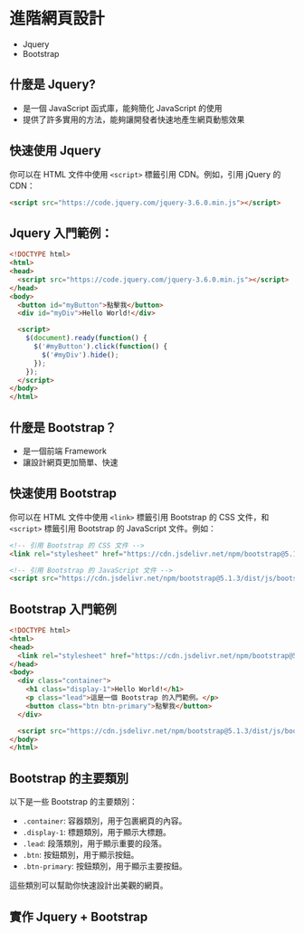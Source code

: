 # 進階網頁設計

* Jquery
* Bootstrap

## 什麼是 Jquery?
* 是一個 JavaScript 函式庫，能夠簡化 JavaScript 的使用
* 提供了許多實用的方法，能夠讓開發者快速地產生網頁動態效果

## 快速使用 Jquery

你可以在 HTML 文件中使用 `<script>` 標籤引用 CDN。例如，引用 jQuery 的 CDN：

``` html
<script src="https://code.jquery.com/jquery-3.6.0.min.js"></script>
```

## Jquery 入門範例：

``` html
<!DOCTYPE html>
<html>
<head>
  <script src="https://code.jquery.com/jquery-3.6.0.min.js"></script>
</head>
<body>
  <button id="myButton">點擊我</button>
  <div id="myDiv">Hello World!</div>

  <script>
    $(document).ready(function() {
      $('#myButton').click(function() {
        $('#myDiv').hide();
      });
    });
  </script>
</body>
</html>
```

## 什麼是 Bootstrap？
* 是一個前端 Framework
* 讓設計網頁更加簡單、快速

## 快速使用 Bootstrap

你可以在 HTML 文件中使用 `<link>` 標籤引用 Bootstrap 的 CSS 文件，和 `<script>` 標籤引用 Bootstrap 的 JavaScript 文件。例如：

``` html
<!-- 引用 Bootstrap 的 CSS 文件 -->
<link rel="stylesheet" href="https://cdn.jsdelivr.net/npm/bootstrap@5.1.3/dist/css/bootstrap.min.css">

<!-- 引用 Bootstrap 的 JavaScript 文件 -->
<script src="https://cdn.jsdelivr.net/npm/bootstrap@5.1.3/dist/js/bootstrap.bundle.min.js"></script>
```

## Bootstrap 入門範例

``` html
<!DOCTYPE html>
<html>
<head>
  <link rel="stylesheet" href="https://cdn.jsdelivr.net/npm/bootstrap@5.1.3/dist/css/bootstrap.min.css">
</head>
<body>
  <div class="container">
    <h1 class="display-1">Hello World!</h1>
    <p class="lead">這是一個 Bootstrap 的入門範例。</p>
    <button class="btn btn-primary">點擊我</button>
  </div>

  <script src="https://cdn.jsdelivr.net/npm/bootstrap@5.1.3/dist/js/bootstrap.bundle.min.js"></script>
</body>
</html>
```

## Bootstrap 的主要類別

以下是一些 Bootstrap 的主要類別：

* `.container`: 容器類別，用于包裹網頁的內容。
* `.display-1`: 標題類別，用于顯示大標題。
* `.lead`: 段落類別，用于顯示重要的段落。
* `.btn`: 按鈕類別，用于顯示按鈕。
* `.btn-primary`: 按鈕類別，用于顯示主要按鈕。

這些類別可以幫助你快速設計出美觀的網頁。

## 實作 Jquery + Bootstrap